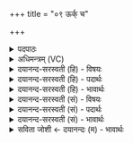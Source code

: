 +++
title = "०९ ऊर्क् च"

+++
<details><summary>पदपाठः</summary>

ऊर्क्। च॒। मे॒। सू॒नृता॑। च॒। मे॒। पयः॑। च॒। मे॒। रसः॑। च॒। मे॒। घृ॒तम्। च॒। मे॒। मधु॑। च॒। मे॒। सग्धिः॑। च॒। मे॒। सपी॑ति॒रिति॒ सऽपी॑तिः। च॒। मे॒। कृ॒षिः। च॒। मे॒। वृष्टिः॑। च॒। मे॒। जैत्र॑म्। च॒। मे॒। औद्भि॑द्य॒मित्यौत्ऽभि॑द्यम्। च॒। मे॒। य॒ज्ञेन॑। क॒ल्प॒न्ता॒म्। ९।
</details>

<details><summary>अधिमन्त्रम् (VC)</summary>

- आत्मा देवता
- देवा ऋषयः
- शक्वरी
- धैवतः
</details>

<details><summary>दयानन्द-सरस्वती (हि) - विषयः</summary>

फिर उसी विषय को अगले मन्त्र में कहा है ॥
</details>

<details><summary>दयानन्द-सरस्वती (हि) - पदार्थः</summary>

पदार्थान्वयभाषाः -  (मे) मेरा (ऊर्क्) अच्छा संस्कार किया अर्थात् बनाया हुआ अन्न (च) और सुगन्धि आदि पदार्थों से युक्त व्यञ्जन (मे) मेरा (सूनृता) प्रियवाणी (च) और सत्य वचन (मे) मेरा (पयः) दूध (च) और उत्तम पकाये ओषधि आदि पदार्थ (मे) मेरा (रसः) सब पदार्थों का सार (च) और बड़ी-बड़ी ओषधियों से निकाला हुआ रस (मे) मेरा (घृतम्) घी (च) और उसका संस्कार करने तपाने आदि से सिद्ध हुआ पक्वान्न (मे) मेरा (मधु) सहत (च) और खांड, गुड़ आदि (मे) मेरा (सग्धिः) एकसा भोजन (च) और उत्तम भोग साधन (मे) मेरी (सपीतिः) एकसा जिसमें जल का पान (च) और जो चूसने योग्य पदार्थ (मे) मेरा (कृषिः) भूमि की जुताई (च) और गेहूँ आदि अन्न (मे) मेरी (वृष्टिः) वर्षा (च) और होम की आहुतियों से पवन आदि की शुद्धि करना (मे) मेरा (जैत्रम्) जीतने का स्वभाव (च) और अच्छे शिक्षित सेना आदि जन तथा (मे) मेरे (औद्भिद्यम्) भूमि को तोड़-फोड़ के निकालनेवाले वृक्षों वा वनस्पतियों का होना (च) और फूल-फल ये सब पदार्थ (यज्ञेन) समस्त रस और पदार्थों की बढ़ती करनेवाले कर्म से (कल्पन्ताम्) समर्थ होवें ॥९ ॥
</details>

<details><summary>दयानन्द-सरस्वती (हि) - भावार्थः</summary>

भावार्थभाषाः -  मनुष्य समस्त उत्तम रसयुक्त पदार्थों को इकट्ठा करके उनको समय-समय के अनुकूल होमादि उत्तम व्यवहारों में लगावें ॥९ ॥
</details>

<details><summary>दयानन्द-सरस्वती (सं) - विषयः</summary>

पुनस्तमेव विषयमाह ॥
</details>

<details><summary>दयानन्द-सरस्वती (सं) - पदार्थः</summary>

पदार्थान्वयभाषाः -  म ऊर्क् च मे सूनृता च मे पयश्च मे रसश्च मे घृतञ्च मे मधु च मे सग्धिश्च मे सपीतिश्च मे कृष्टिश्च मे वृष्टिश्च मे जैत्रञ्च म औद्भिद्यं च यज्ञेन कल्पन्ताम् ॥९ ॥
</details>

<details><summary>दयानन्द-सरस्वती (सं) - भावार्थः</summary>

भावार्थभाषाः -  मनुष्याः सर्वानुत्तमरसयुक्तान् पदार्थान् सञ्चित्य तान् यथाकालं होमाद्युत्तमेषु व्यवहारेषु नियोजयेयुः ॥९ ॥
</details>

<details><summary>सविता जोशी ← दयानन्दः (म) - भावार्थः</summary>

भावार्थभाषाः -  माणसांनी उत्तम रसाळ पदार्थ एकत्र करून त्यांचा प्रसंगानुसार होम वगैरेमध्ये वापर करून उत्तम व्यवहार करावा.
</details>